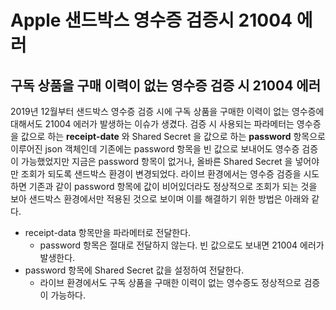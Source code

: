 # Apple 샌드박스 영수증 검증시 21004 에러

## 구독 상품을 구매 이력이 없는 영수증 검증 시 21004 에러
2019년 12월부터 샌드박스 영수증 검증 시에 구독 상품을 구매한 이력이 없는 영수증에 대해서도 21004 에러가 발생하는 이슈가 생겼다.
검증 시 사용되는 파라메터는 영수증을 값으로 하는 **receipt-date** 와 Shared Secret 을 값으로 하는 **password** 항목으로 이루어진 json 객체인데 기존에는 password 항목을 빈 값으로 보내어도 영수증 검증이 가능했었지만 지금은 password 항목이 없거나, 올바른 Shared Secret 을 넣어야만 조회가 되도록 샌드박스 환경이 변경되었다.
라이브 환경에서는 영수증 검증을 시도하면 기존과 같이 password 항목에 값이 비어있더라도 정상적으로 조회가 되는 것을 보아 샌드박스 환경에서만 적용된 것으로 보이며 이를 해결하기 위한 방법은 아래와 같다.
* receipt-data 항목만을 파라메터로 전달한다.
	+ password 항목은 절대로 전달하지 않는다. 빈 값으로도 보내면 21004 에러가 발생한다.
* password 항목에 Shared Secret 값을 설정하여 전달한다.
	+ 라이브 환경에서도 구독 상품을 구매한 이력이 없는 영수증도 정상적으로 검증이 가능하다.